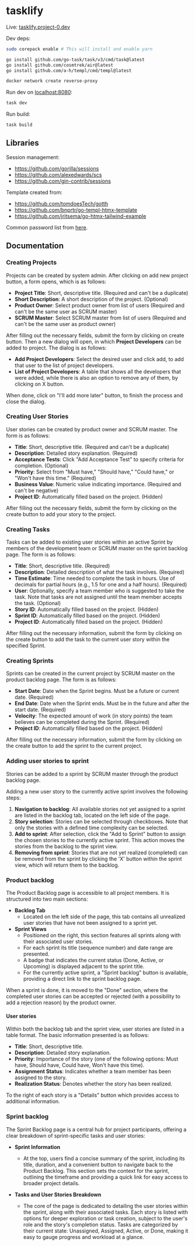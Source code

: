 # tasklify

Live: [tasklify.project-0.dev](https://tasklify.project-0.dev/)

Dev deps:

```sh
sudo corepack enable # This will install and enable yarn

go install github.com/go-task/task/v3/cmd/task@latest
go install github.com/cosmtrek/air@latest
go install github.com/a-h/templ/cmd/templ@latest

docker network create reverse-proxy
```

Run dev on [localhost:8080](localhost:8080):

```sh
task dev
```

Run build:

```sh
task build
```

## Libraries

Session management:

- <https://github.com/gorilla/sessions>
- <https://github.com/alexedwards/scs>
- <https://github.com/gin-contrib/sessions>

Template created from:

- <https://github.com/tomdoesTech/gotth>
- <https://github.com/bnprtr/go-templ-htmx-template>
- <https://github.com/jritsema/go-htmx-tailwind-example>

Common password list from [here](https://github.com/danielmiessler/SecLists/blob/master/Passwords/Common-Credentials/10-million-password-list-top-1000000.txt).

## Documentation

### Creating Projects

Projects can be created by system admin. After clicking on add new project button, a form opens, which is as follows:

- **Project Title**: Short, descriptive title. (Required and can't be a duplicate)
- **Short Description**: A short description of the project. (Optional)
- **Product Owner**: Select product owner from list of users (Required and can't be the same user as SCRUM master)
- **SCRUM Master**: Select SCRUM master from list of users (Required and can't be the same user as product owner)

After filling out the necessary fields, submit the form by clicking on create button. Then a new dialog will open, in which **Project Developers** can be added to project. The dialog is as follows:

- **Add Project Developers**: Select the desired user and click add, to add that user to the list of project developers.
- **List of Project Developers**: A table that shows all the developers that were added, while there is also an option to remove any of them, by clicking on X button.

When done, click on "I'll add more later" button, to finish the process and close the dialog.

### Creating User Stories

User stories can be created by product owner and SCRUM master. The form is as follows:

- **Title**: Short, descriptive title. (Required and can't be a duplicate)
- **Description**: Detailed story explanation. (Required)
- **Acceptance Tests**: Click "Add Acceptance Test" to specify criteria for completion. (Optional)
- **Priority**: Select from "Must have," "Should have," "Could have," or "Won't have this time." (Required)
- **Business Value**: Numeric value indicating importance. (Required and can't be negative)
- **Project ID**: Automatically filled based on the project. (Hidden)

After filling out the necessary fields, submit the form by clicking on the create button to add your story to the project.

### Creating Tasks

Tasks can be added to existing user stories within an active Sprint by members of the development team or SCRUM master on the sprint backlog page. The form is as follows:

- **Title**: Short, descriptive title. (Required)
- **Description**: Detailed description of what the task involves. (Required)
- **Time Estimate**: Time needed to complete the task in hours. Use of decimals for partial hours (e.g., 1.5 for one and a half hours). (Required)
- **User**: Optionally, specify a team member who is suggested to take the task. Note that tasks are not assigned until the team member accepts the task. (Optional)
- **Story ID**: Automatically filled based on the project. (Hidden)
- **Sprint ID**: Automatically filled based on the project. (Hidden)
- **Project ID**: Automatically filled based on the project. (Hidden)

After filling out the necessary information, submit the form by clicking on the create button to add the task to the current user story within the specified Sprint.

### Creating Sprints

Sprints can be created in the current project by SCRUM master on the product backlog page. The form is as follows:

- **Start Date**: Date when the Sprint begins. Must be a future or current date. (Required)
- **End Date**: Date when the Sprint ends. Must be in the future and after the start date. (Required)
- **Velocity**: The expected amount of work (in story points) the team believes can be completed during the Sprint. (Required)
- **Project ID**: Automatically filled based on the project. (Hidden)

After filling out the necessary information, submit the form by clicking on the create button to add the sprint to the current project.

### Adding user stories to sprint

Stories can be added to a sprint by SCRUM master through the product backlog page.

Adding a new user story to the currently active sprint involves the following steps:

1. **Navigation to backlog**: All available stories not yet assigned to a sprint are listed in the backlog tab, located on the left side of the page.
2. **Story selection**: Stories can be selected through checkboxes. Note that only the stories with a defined time complexity can be selected.
3. **Add to sprint**: After selection, click the "Add to Sprint" button to assign the chosen stories to the currently active sprint. This action moves the stories from the backlog to the sprint view.
4. **Removing from sprint**: Stories that are not yet realized (completed) can be removed from the sprint by clicking the 'X' button within the sprint view, which will return them to the backlog.

### Product backlog

The Product Backlog page is accessible to all project members. It is structured into two main sections:

- **Backlog Tab**
  - Located on the left side of the page, this tab contains all unrealized user stories that have not been assigned to a sprint yet.
- **Sprint Views**
  - Positioned on the right, this section features all sprints along with their associated user stories.
  - For each sprint its title (sequence number) and date range are presented.
  - A badge that indicates the current status (Done, Active, or Upcoming) is displayed adjacent to the sprint title.
  - For the currently active sprint, a "Sprint backlog" button is available, providing a direct link to the sprint backlog page.

When a sprint is done, it is moved to the "Done" section, where the completed user stories can be accepted or rejected (with a possibility to add a rejection reason) by the product owner.

#### User stories

Within both the backlog tab and the sprint view, user stories are listed in a table format. The basic information presented is as follows:

- **Title**: Short, descriptive title.
- **Description**: Detailed story explanation.
- **Priority**: Importance of the story (one of the following options: Must have, Should have, Could have, Won't have this time).
- **Assignment Status**: Indicates whether a team member has been assigned to the story.
- **Realization Status**: Denotes whether the story has been realized.

To the right of each story is a "Details" button which provides access to additional information.

### Sprint backlog

The Sprint Backlog page is a central hub for project participants, offering a clear breakdown of sprint-specific tasks and user stories:

- **Sprint Information**

  - At the top, users find a concise summary of the sprint, including its title, duration, and a convenient button to navigate back to the Product Backlog. This section sets the context for the sprint, outlining the timeframe and providing a quick link for easy access to broader project details.

- **Tasks and User Stories Breakdown**
  - The core of the page is dedicated to detailing the user stories within the sprint, along with their associated tasks. Each story is listed with options for deeper exploration or task creation, subject to the user's role and the story's completion status. Tasks are categorized by their current state: Unassigned, Assigned, Active, or Done, making it easy to gauge progress and workload at a glance.
